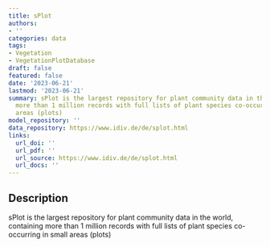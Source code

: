 ```yaml
---
title: sPlot
authors:
- ''
categories: data
tags:
- Vegetation
- VegetationPlotDatabase
draft: false
featured: false
date: '2023-06-21'
lastmod: '2023-06-21'
summary: sPlot is the largest repository for plant community data in the world, containing
  more than 1 million records with full lists of plant species co-occurring in small
  areas (plots)
model_repository: ''
data_repository: https://www.idiv.de/de/splot.html
links:
  url_doi: ''
  url_pdf: ''
  url_source: https://www.idiv.de/de/splot.html
  url_docs: ''
---
```


## Description

sPlot is the largest repository for plant community data in the world, containing more than 1 million records with full lists of plant species co-occurring in small areas (plots)


